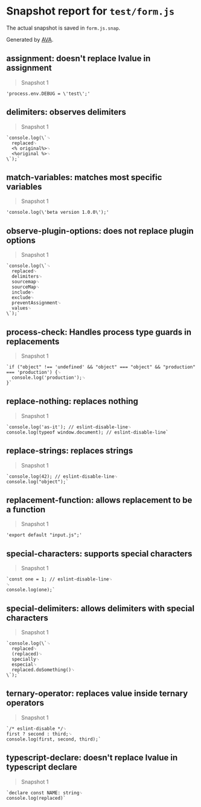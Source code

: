 # Snapshot report for `test/form.js`

The actual snapshot is saved in `form.js.snap`.

Generated by [AVA](https://avajs.dev).

## assignment: doesn't replace lvalue in assignment

> Snapshot 1

    'process.env.DEBUG = \'test\';'

## delimiters: observes delimiters

> Snapshot 1

    `console.log(\`␊
      replaced␊
      <% original%>␊
      <%original %>␊
    \`);`

## match-variables: matches most specific variables

> Snapshot 1

    'console.log(\'beta version 1.0.0\');'

## observe-plugin-options: does not replace plugin options

> Snapshot 1

    `console.log(\`␊
      replaced␊
      delimiters␊
      sourcemap␊
      sourceMap␊
      include␊
      exclude␊
      preventAssignment␊
      values␊
    \`);`

## process-check: Handles process type guards in replacements

> Snapshot 1

    `if ("object" !== 'undefined' && "object" === "object" && "production" === 'production') {␊
      console.log('production');␊
    }`

## replace-nothing: replaces nothing

> Snapshot 1

    `console.log('as-it'); // eslint-disable-line␊
    console.log(typeof window.document); // eslint-disable-line`

## replace-strings: replaces strings

> Snapshot 1

    `console.log(42); // eslint-disable-line␊
    console.log("object");`

## replacement-function: allows replacement to be a function

> Snapshot 1

    'export default "input.js";'

## special-characters: supports special characters

> Snapshot 1

    `const one = 1; // eslint-disable-line␊
    ␊
    console.log(one);`

## special-delimiters: allows delimiters with special characters

> Snapshot 1

    `console.log(\`␊
      replaced␊
      (replaced)␊
      specially␊
      especial␊
      replaced.doSomething()␊
    \`);`

## ternary-operator: replaces value inside ternary operators

> Snapshot 1

    `/* eslint-disable */␊
    first ? second : third;␊
    console.log(first, second, third);`

## typescript-declare: doesn't replace lvalue in typescript declare

> Snapshot 1

    `declare const NAME: string␊
    console.log(replaced)`
